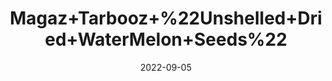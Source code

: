 ---
title: 'Magaz+Tarbooz+%22Unshelled+Dried+WaterMelon+Seeds%22'
date: '2022-09-05' 
metatag: '' 
inventory: '0' 
draft: false 
# meta description 
shortDescripton: ''
description: 'Dry+Fruit'
longdescription: ''
featured: True
# product Price
price: '30.0'
# Product Short Description
shortDescription: ''
productID: '00D2357B-072D-ED11-9968-005056B3A416'
type: 'products'
category: 'Dry+Fruit' 
thumnailproduct: 'https://aminsaddiquidawakhana.eralive.net/images/products/00D2357B-072D-ED11-9968-005056B3A4161.png' 
images:
  - image: 'images/products/00D2357B-072D-ED11-9968-005056B3A4161.png'  
Variants:
---